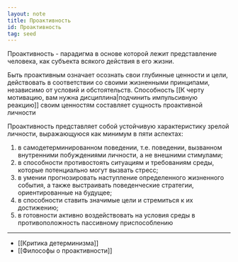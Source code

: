 ```yaml
---
layout: note
title: Проактивность 
id: Проактивность
tag: seed
---
```






Проактивность - парадигма в основе которой лежит представление человека, как субъекта всякого действия в его жизни. 

Быть проактивным означает осознать свои глубинные ценности и цели, действовать в соответствии со своими жизненными принципами, независимо от условий и обстоятельств. Способность [[К черту мотивацию, вам нужна дисциплина|подчинить импульсивную реакцию]] своим ценностям составляет сущность проактивной личности

Проактивность представляет собой устойчивую характеристику зрелой личности, выражающуюся как минимум в пяти аспектах:

1) в самодетерминированном поведении, т.е. поведении, вызванном внутренними побуждениями личности, а не внешними стимулами;
2) в способности противостоять ситуациям и требованиям среды, которые потенциально могут вызвать стресс;
3) в умении прогнозировать наступление определенного жизненного события, а также выстраивать поведенческие стратегии, ориентированные на будущее;
4) в способности ставить значимые цели и стремиться к их достижению;
5) в готовности активно воздействовать на условия среды в противоположность пассивному приспособлению

  

---

- [[Критика детерминизма]]
- [[Философы о проактивности]]

